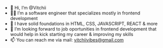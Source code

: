 - 👋 Hi, I’m @Vitchii
- 👨‍💻 I’m a software engineer that specializes mostly in frontend development
- 🌱 I have solid foundations in HTML, CSS, JAVASCRIPT, REACT & more
- 👀 I’m looking forward to job oportunities in frontend development that would help in kick starting my career & improving my skills
- 📫 You can reach me via mail: vitchiivibes@gmail.com

<!--
**Vitchiana/Vitchiana** is a ✨ _special_ ✨ repository because its `README.md` (this file) appears on your GitHub profile.

Here are some ideas to get you started:

- 🔭 I’m currently working on ...
- 🌱 I’m currently learning ...
- 👯 I’m looking to collaborate on ...
- 🤔 I’m looking for help with ...
- 💬 Ask me about ...
- 📫 How to reach me: ...
- 😄 Pronouns: ...
- ⚡ Fun fact: ...
-->
